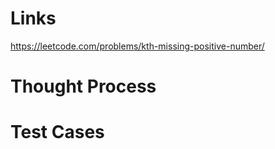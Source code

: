 # Links
https://leetcode.com/problems/kth-missing-positive-number/

# Thought Process

# Test Cases

